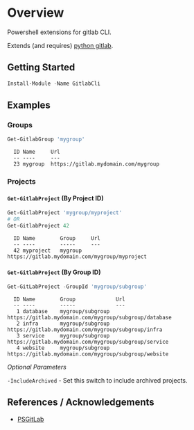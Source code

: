 # Overview

Powershell extensions for gitlab CLI.

Extends (and requires) [python gitlab](https://github.com/python-gitlab/python-gitlab#python-gitlab).

## Getting Started

```powershell
Install-Module -Name GitlabCli
```

## Examples

### Groups

```powershell
Get-GitlabGroup 'mygroup'
```

```plaintext
  ID Name     Url
  -- ----     ---
  23 mygroup  https://gitlab.mydomain.com/mygroup
```

### Projects

#### `Get-GitlabProject` (By Project ID)

```powershell
Get-GitlabProject 'mygroup/myproject'
# OR
Get-GitlabProject 42
```

```plaintext
  ID Name        Group     Url
  -- ----        -----     ---
  42 myproject   mygroup   https://gitlab.mydomain.com/mygroup/myproject
```

#### `Get-GitlabProject` (By Group ID)

```powershell
Get-GitLabProject -GroupId 'mygroup/subgroup'
```

```plaintext
  ID Name        Group             Url
  -- ----        -----             ---
   1 database    mygroup/subgroup  https://gitlab.mydomain.com/mygroup/subgroup/database
   2 infra       mygroup/subgroup  https://gitlab.mydomain.com/mygroup/subgroup/infra
   3 service     mygroup/subgroup  https://gitlab.mydomain.com/mygroup/subgroup/service
   4 website     mygroup/subgroup  https://gitlab.mydomain.com/mygroup/subgroup/website
```

_Optional Parameters_

`-IncludeArchived` - Set this switch to include archived projects.

## References / Acknowledgements

* [PSGitLab](https://github.com/ngetchell/PSGitLab)
